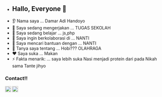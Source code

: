 - ## Hallo, Everyone 👋 ##
* 👂 Nama saya ... Damar Adi Handoyo
* 🔭 Saya sedang mengerjakan ... TUGAS SEKOLAH 
* 🌱 Saya sedang belajar ... js,php
* 🤝 Saya ingin berkolaborasi di ... NANTI
* 🤔 Saya mencari bantuan dengan ... NANTI
* 💬 Tanya saya tentang ... Hobi??? OLAHRAGA
* ❤️ Saya suka ... Makan
* ⚡ Fakta menarik: ... saya lebih suka Nasi menjadi protein dari pada Nikah sama Tante jihyo

### <summary><strong>Contact!!</strong></summary>
<a href="https://twitter.com/yours">
  <img align="left" alt="Goo's Twitter" width="20px" src="https://x.com/dmradhdyo" />
</a>
<a href="https://www.instagram.com/yours/">
  <img align="left" alt="Goo's Instagram" width="20px" src="https://www.instagram.com/dmradhdyo/" />
</a>
